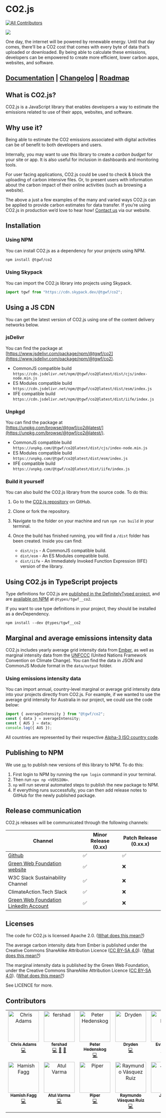 # CO2.js

<!-- ALL-CONTRIBUTORS-BADGE:START - Do not remove or modify this section -->

[![All Contributors](https://img.shields.io/badge/all_contributors-13-orange.svg?style=flat-square)](#contributors-)

<!-- ALL-CONTRIBUTORS-BADGE:END -->

<img src="https://github.com/thegreenwebfoundation/co2.js/actions/workflows/unittests.yml/badge.svg" />

One day, the internet will be powered by renewable energy. Until that day comes, there’ll be a CO2 cost that comes with every byte of data that’s uploaded or downloaded. By being able to calculate these emissions, developers can be empowered to create more efficient, lower carbon apps, websites, and software.

## [Documentation](https://developers.thegreenwebfoundation.org/co2js/overview/) | [Changelog](/CHANGELOG.md) | [Roadmap](https://github.com/orgs/thegreenwebfoundation/projects/3/views/1)

## What is CO2.js?

CO2.js is a JavaScript library that enables developers a way to estimate the emissions related to use of their apps, websites, and software.

## Why use it?

Being able to estimate the CO2 emissions associated with digital activities can be of benefit to both developers and users.

Internally, you may want to use this library to create a _carbon budget_ for your site or app. It is also useful for inclusion in dashboards and monitoring tools.

For user facing applications, CO2.js could be used to check & block the uploading of carbon intensive files. Or, to present users with information about the carbon impact of their online activities (such as browsing a website).

The above a just a few examples of the many and varied ways CO2.js can be applied to provide carbon estimates for data transfer. If you’re using CO2.js in production we’d love to hear how! [Contact us](https://www.thegreenwebfoundation.org/support-form/) via our website.

## Installation

### Using NPM

You can install CO2.js as a dependency for your projects using NPM.

```bash
npm install @tgwf/co2
```

### Using Skypack

You can import the CO2.js library into projects using Skypack.

```js
import tgwf from "https://cdn.skypack.dev/@tgwf/co2";
```

## Using a JS CDN

You can get the latest version of CO2.js using one of the content delivery networks below.

### jsDelivr

You can find the package at [https://www.jsdelivr.com/package/npm/@tgwf/co2](https://www.jsdelivr.com/package/npm/@tgwf/co2).

- CommonJS compatible build `https://cdn.jsdelivr.net/npm/@tgwf/co2@latest/dist/cjs/index-node.min.js`
- ES Modules compatible build `https://cdn.jsdelivr.net/npm/@tgwf/co2@latest/dist/esm/index.js`
- IIFE compatible build `https://cdn.jsdelivr.net/npm/@tgwf/co2@latest/dist/iife/index.js`

### Unpkgd

You can find the package at [https://unpkg.com/browse/@tgwf/co2@latest/](https://unpkg.com/browse/@tgwf/co2@latest/).

- CommonJS compatible build `https://unpkg.com/@tgwf/co2@latest/dist/cjs/index-node.min.js`
- ES Modules compatible build `https://unpkg.com/@tgwf/co2@latest/dist/esm/index.js`
- IIFE compatible build `https://unpkg.com/@tgwf/co2@latest/dist/iife/index.js`

### Build it yourself

You can also build the CO2.js library from the source code. To do this:

1. Go to the [CO2.js repository](https://github.com/thegreenwebfoundation/co2.js) on GitHub.
1. Clone or fork the repository.
1. Navigate to the folder on your machine and run `npm run build` in your terminal.
1. Once the build has finished running, you will find a `/dist` folder has been created. Inside you can find:

   - `dist/cjs` - A CommonJS compatible build.
   - `dist/esm` - An ES Modules compatible build.
   - `dist/iife` - An Immediately Invoked Function Expression (IIFE) version of the library.

## Using CO2.js in TypeScript projects

Type definitions for CO2.js are [published in the DefinitelyTyped project](https://github.com/DefinitelyTyped/DefinitelyTyped/tree/master/types/tgwf__co2), and are [available on NPM](https://www.npmjs.com/package/@types/tgwf__co2) at `@types/tgwf__co2`.

If you want to use type definitions in your project, they should be installed as a devDependency.

`npm install --dev @types/tgwf__co2`

## Marginal and average emissions intensity data

CO2.js includes yearly average grid intensity data from [Ember](https://ember-climate.org/data/data-explorer/), as well as marginal intensity data from the [UNFCCC](https://unfccc.int/) (United Nations Framework Convention on Climate Change). You can find the data in JSON and CommonJS Module format in the `data/output` folder.

### Using emissions intensity data

You can import annual, country-level marginal or average grid intensity data into your projects directly from CO2.js. For example, if we wanted to use the average grid intensity for Australia in our project, we could use the code below:

```js
import { averageIntensity } from "@tgwf/co2";
const { data } = averageIntensity;
const { AUS } = data;
console.log({ AUS });
```

All countries are represented by their respective [Alpha-3 ISO country code](https://www.iso.org/obp/ui/#search).

## Publishing to NPM

We use [`np`](https://www.npmjs.com/package/np) to publish new versions of this library to NPM. To do this:

1. First login to NPM by running the `npm login` command in your terminal.
2. Then run `npx np <VERSION>`.
3. `np` will run several automated steps to publish the new package to NPM.
4. If everything runs successfully, you can then add release notes to GitHub for the newly published package.

## Release communication

CO2.js releases will be communicated through the following channels:

| Channel                                                                                         | Minor Release (0.xx) | Patch Release (0.xx.x) |
| ----------------------------------------------------------------------------------------------- | -------------------- | ---------------------- |
| [Github](https://github.com/thegreenwebfoundation/co2.js/releases)                              | ✅                   | ✅                     |
| [Green Web Foundation website](https://www.thegreenwebfoundation.org/co2-js/#releases)          | ✅                   | ❌                     |
| W3C Slack Sustainability Channel                                                                | ✅                   | ❌                     |
| ClimateAction.Tech Slack                                                                        | ✅                   | ❌                     |
| [Green Web Foundation LinkedIn Account](https://www.linkedin.com/company/green-web-foundation/) | ✅                   | ❌                     |

## Licenses

The code for CO2.js is licensed Apache 2.0. ([What does this mean?](<https://tldrlegal.com/license/apache-license-2.0-(apache-2.0)>))

The average carbon intensity data from Ember is published under the Creative Commons ShareAlike Attribution Licence ([CC BY-SA 4.0](https://creativecommons.org/licenses/by-sa/4.0/)). ([What does this mean?](https://www.tldrlegal.com/license/creative-commons-attribution-share-alike-cc-sa))

The marginal intensity data is published by the Green Web Foundation, under the Creative Commons ShareAlike Attribution Licence ([CC BY-SA 4.0](https://creativecommons.org/licenses/by-sa/4.0/)). ([What does this mean?](https://www.tldrlegal.com/license/creative-commons-attribution-share-alike-cc-sa))

See LICENCE for more.

## Contributors

<!-- ALL-CONTRIBUTORS-LIST:START - Do not remove or modify this section -->
<!-- prettier-ignore-start -->
<!-- markdownlint-disable -->
<table>
  <tbody>
    <tr>
      <td align="center" valign="top" width="14.28%"><a href="https://github.com/mrchrisadams"><img src="https://avatars.githubusercontent.com/u/17906?v=4?s=100" width="100px;" alt="Chris Adams"/><br /><sub><b>Chris Adams</b></sub></a><br /><a href="https://github.com/thegreenwebfoundation/co2.js/commits?author=mrchrisadams" title="Code">💻</a></td>
      <td align="center" valign="top" width="14.28%"><a href="https://www.fershad.com/"><img src="https://avatars.githubusercontent.com/u/27988517?v=4?s=100" width="100px;" alt="fershad"/><br /><sub><b>fershad</b></sub></a><br /><a href="https://github.com/thegreenwebfoundation/co2.js/commits?author=fershad" title="Code">💻</a> <a href="https://github.com/thegreenwebfoundation/co2.js/commits?author=fershad" title="Documentation">📖</a> <a href="#maintenance-fershad" title="Maintenance">🚧</a></td>
      <td align="center" valign="top" width="14.28%"><a href="https://www.peterhedenskog.com/"><img src="https://avatars.githubusercontent.com/u/540757?v=4?s=100" width="100px;" alt="Peter Hedenskog"/><br /><sub><b>Peter Hedenskog</b></sub></a><br /><a href="https://github.com/thegreenwebfoundation/co2.js/commits?author=soulgalore" title="Code">💻</a></td>
      <td align="center" valign="top" width="14.28%"><a href="https://www.drydenwilliams.co.uk/"><img src="https://avatars.githubusercontent.com/u/4403089?v=4?s=100" width="100px;" alt="Dryden"/><br /><sub><b>Dryden</b></sub></a><br /><a href="https://github.com/thegreenwebfoundation/co2.js/commits?author=drydenwilliams" title="Code">💻</a></td>
      <td align="center" valign="top" width="14.28%"><a href="https://evanhahn.com/"><img src="https://avatars.githubusercontent.com/u/777712?v=4?s=100" width="100px;" alt="Evan Hahn"/><br /><sub><b>Evan Hahn</b></sub></a><br /><a href="https://github.com/thegreenwebfoundation/co2.js/commits?author=EvanHahn" title="Code">💻</a> <a href="https://github.com/thegreenwebfoundation/co2.js/commits?author=EvanHahn" title="Tests">⚠️</a></td>
      <td align="center" valign="top" width="14.28%"><a href="https://github.com/PrathumP"><img src="https://avatars.githubusercontent.com/u/115390367?v=4?s=100" width="100px;" alt="Prathum Pandey"/><br /><sub><b>Prathum Pandey</b></sub></a><br /><a href="https://github.com/thegreenwebfoundation/co2.js/issues?q=author%3APrathumP" title="Bug reports">🐛</a> <a href="https://github.com/thegreenwebfoundation/co2.js/commits?author=PrathumP" title="Code">💻</a></td>
      <td align="center" valign="top" width="14.28%"><a href="https://github.com/Fdawgs"><img src="https://avatars.githubusercontent.com/u/43814140?v=4?s=100" width="100px;" alt="Frazer Smith"/><br /><sub><b>Frazer Smith</b></sub></a><br /><a href="https://github.com/thegreenwebfoundation/co2.js/commits?author=Fdawgs" title="Code">💻</a> <a href="https://github.com/thegreenwebfoundation/co2.js/commits?author=Fdawgs" title="Tests">⚠️</a></td>
    </tr>
    <tr>
      <td align="center" valign="top" width="14.28%"><a href="https://github.com/hamishfagg"><img src="https://avatars.githubusercontent.com/u/895845?v=4?s=100" width="100px;" alt="Hamish Fagg"/><br /><sub><b>Hamish Fagg</b></sub></a><br /><a href="https://github.com/thegreenwebfoundation/co2.js/commits?author=hamishfagg" title="Code">💻</a></td>
      <td align="center" valign="top" width="14.28%"><a href="http://portfolio.toolness.org/"><img src="https://avatars.githubusercontent.com/u/124687?v=4?s=100" width="100px;" alt="Atul Varma"/><br /><sub><b>Atul Varma</b></sub></a><br /><a href="https://github.com/thegreenwebfoundation/co2.js/commits?author=toolness" title="Code">💻</a></td>
      <td align="center" valign="top" width="14.28%"><a href="https://www.intersectionalenvironmentalist.com/"><img src="https://avatars.githubusercontent.com/u/1530684?v=4?s=100" width="100px;" alt="Piper"/><br /><sub><b>Piper</b></sub></a><br /><a href="https://github.com/thegreenwebfoundation/co2.js/commits?author=piperchester" title="Code">💻</a></td>
      <td align="center" valign="top" width="14.28%"><a href="https://vasquezruiz.com/"><img src="https://avatars.githubusercontent.com/u/108420?v=4?s=100" width="100px;" alt="Raymundo Vásquez Ruiz"/><br /><sub><b>Raymundo Vásquez Ruiz</b></sub></a><br /><a href="https://github.com/thegreenwebfoundation/co2.js/commits?author=raymundovr" title="Code">💻</a></td>
      <td align="center" valign="top" width="14.28%"><a href="https://greengumption.co.uk/"><img src="https://avatars.githubusercontent.com/u/26165947?v=4?s=100" width="100px;" alt="JamieB"/><br /><sub><b>JamieB</b></sub></a><br /><a href="https://github.com/thegreenwebfoundation/co2.js/commits?author=JamieBeevor" title="Code">💻</a></td>
      <td align="center" valign="top" width="14.28%"><a href="https://github.com/p-gerard"><img src="https://avatars.githubusercontent.com/u/97036756?v=4?s=100" width="100px;" alt="p-gerard"/><br /><sub><b>p-gerard</b></sub></a><br /><a href="https://github.com/thegreenwebfoundation/co2.js/issues?q=author%3Ap-gerard" title="Bug reports">🐛</a> <a href="https://github.com/thegreenwebfoundation/co2.js/commits?author=p-gerard" title="Code">💻</a></td>
    </tr>
  </tbody>
</table>

<!-- markdownlint-restore -->
<!-- prettier-ignore-end -->

<!-- ALL-CONTRIBUTORS-LIST:END -->
<!-- prettier-ignore-start -->
<!-- markdownlint-disable -->

<!-- markdownlint-restore -->
<!-- prettier-ignore-end -->

<!-- ALL-CONTRIBUTORS-LIST:END -->
